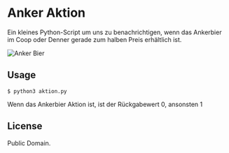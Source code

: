 Anker Aktion
============

Ein kleines Python-Script um uns zu benachrichtigen, wenn das Ankerbier im Coop
oder Denner gerade zum halben Preis erhältlich ist.

![Anker Bier](anker.jpg)


Usage
-----

    $ python3 aktion.py

Wenn das Ankerbier Aktion ist, ist der Rückgabewert 0, ansonsten 1

License
-------

Public Domain.
